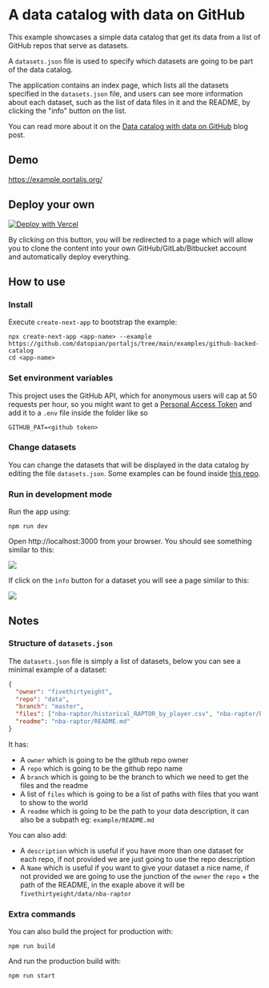# A data catalog with data on GitHub

This example showcases a simple data catalog that get its data from a list of GitHub repos that serve as datasets.

A `datasets.json` file is used to specify which datasets are going to be part of the data catalog.

The application contains an index page, which lists all the datasets specified in the `datasets.json` file, and users can see more information about each dataset, such as the list of data files in it and the README, by clicking the "info" button on the list.

You can read more about it on the [Data catalog with data on GitHub](https://portaljs.com/docs/examples/github-backed-catalog) blog post.

## Demo

https://example.portaljs.org/

## Deploy your own

[![Deploy with Vercel](https://vercel.com/button)](https://vercel.com/new/clone?repository-url=https%3A%2F%2Fgithub.com%2Fdatopian%2Fportaljs%2Ftree%2Fmain%2Fexamples%2Fgithub-backed-catalog)

By clicking on this button, you will be redirected to a page which will allow you to clone the content into your own GitHub/GitLab/Bitbucket account and automatically deploy everything.

## How to use

### Install

Execute `create-next-app` to bootstrap the example:

```
npx create-next-app <app-name> --example https://github.com/datopian/portaljs/tree/main/examples/github-backed-catalog
cd <app-name>
```

### Set environment variables

This project uses the GitHub API, which for anonymous users will cap at 50 requests per hour, so you might want to get a [Personal Access Token](https://docs.github.com/en/authentication/keeping-your-account-and-data-secure/creating-a-personal-access-token) and add it to a `.env` file inside the folder like so

```
GITHUB_PAT=<github token>
```

### Change datasets

You can change the datasets that will be displayed in the data catalog by editing the file `datasets.json`. Some examples can be found inside [this repo](https://github.com/datasets).

### Run in development mode

Run the app using:

```
npm run dev
```

Open http://localhost:3000 from your browser. You should see something similar to this:

![](https://i.imgur.com/jAljJ9C.png)

If click on the `info` button for a dataset you will see a page similar to this:

![](https://i.imgur.com/AoJd4O0.png)

## Notes

### Structure of `datasets.json`

The `datasets.json` file is simply a list of datasets, below you can see a minimal example of a dataset:

```json
{
  "owner": "fivethirtyeight",
  "repo": "data",
  "branch": "master",
  "files": ["nba-raptor/historical_RAPTOR_by_player.csv", "nba-raptor/historical_RAPTOR_by_team.csv"],
  "readme": "nba-raptor/README.md"
}
```

It has:

- A `owner` which is going to be the github repo owner
- A `repo` which is going to be the github repo name
- A `branch` which is going to be the branch to which we need to get the files and the readme
- A list of `files` which is going to be a list of paths with files that you want to show to the world
- A `readme` which is going to be the path to your data description, it can also be a subpath eg: `example/README.md`

You can also add:

- A `description` which is useful if you have more than one dataset for each repo, if not provided we are just going to use the repo description
- A `Name` which is useful if you want to give your dataset a nice name, if not provided we are going to use the junction of the `owner` the `repo` + the path of the README, in the exaple above it will be `fivethirtyeight/data/nba-raptor`

### Extra commands

You can also build the project for production with:

```
npm run build
```

And run the production build with:

```
npm run start
```


